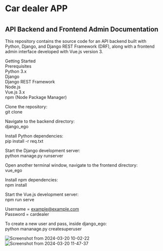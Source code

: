 <h1>Car dealer APP<h1></h1>
<h2>API Backend and Frontend Admin Documentation</h2>

This repository contains the source code for an API backend built with Python, Django, and Django REST Framework (DRF), along with a frontend admin interface developed with Vue.js version 3.
<br>

Getting Started<br>
Prerequisites<br>
Python 3.x<br>
Django<br>
Django REST Framework<br>
Node.js<br>
Vue.js 3.x<br>
npm (Node Package Manager)<br>

Clone the repository:<br>
git clone <repository-url><br>

Navigate to the backend directory:<br>
django_ego<br>

Install Python dependencies:<br>
pip install -r req.txt<br>

Start the Django development server:<br>
python manage.py runserver<br>

Open another terminal window, navigate to the frontend directory:<br>
vue_ego<br>

Install npm dependencies:<br>
npm install<br>

Start the Vue.js development server:<br>
npm run serve<br>


Username = example@example.com<br>
Password = cardealer<br>


To create a new user and pass, inside django_ego:<br>
python mananage.py createsuperuser<br>

![Screenshot from 2024-03-20 10-02-22](https://github.com/zekalarcon/ego-car-dealer/assets/67808305/ed8e79b5-2cdc-497d-80a6-fb98e6eab116)
![Screenshot from 2024-03-20 11-47-37](https://github.com/zekalarcon/ego-car-dealer/assets/67808305/0347325f-15e7-436c-9643-5cc5d98f82f9)
